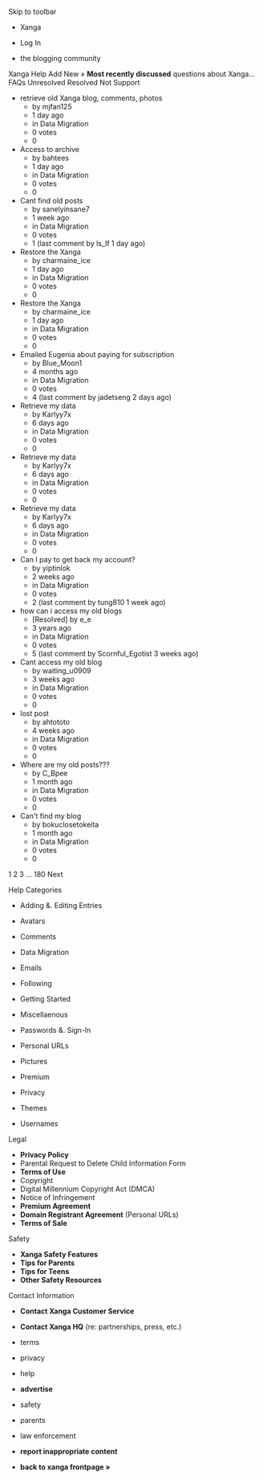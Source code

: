 Skip to toolbar

*   Xanga

*   Log In

*   the blogging community

Xanga Help Add New » **Most recently discussed** questions about Xanga… FAQs Unresolved Resolved Not Support

*   retrieve old Xanga blog, comments, photos
    *   by mjfan125
    *   1 day ago
    *   in Data Migration
    *   0 votes
    *   0
*   Access to archive
    *   by bahtees
    *   1 day ago
    *   in Data Migration
    *   0 votes
    *   0
*   Cant find old posts
    *   by sanelyinsane7
    *   1 week ago
    *   in Data Migration
    *   0 votes
    *   1 (last comment by ls\_lf 1 day ago)
*   Restore the Xanga
    *   by charmaine\_ice
    *   1 day ago
    *   in Data Migration
    *   0 votes
    *   0
*   Restore the Xanga
    *   by charmaine\_ice
    *   1 day ago
    *   in Data Migration
    *   0 votes
    *   0
*   Emailed Eugenia about paying for subscription
    *   by Blue\_Moon1
    *   4 months ago
    *   in Data Migration
    *   0 votes
    *   4 (last comment by jadetseng 2 days ago)
*   Retrieve my data
    *   by Karlyy7x
    *   6 days ago
    *   in Data Migration
    *   0 votes
    *   0
*   Retrieve my data
    *   by Karlyy7x
    *   6 days ago
    *   in Data Migration
    *   0 votes
    *   0
*   Retrieve my data
    *   by Karlyy7x
    *   6 days ago
    *   in Data Migration
    *   0 votes
    *   0
*   Can I pay to get back my account?
    *   by yiptinlok
    *   2 weeks ago
    *   in Data Migration
    *   0 votes
    *   2 (last comment by tung810 1 week ago)
*   how can i access my old blogs
    *   \[Resolved\] by e\_e
    *   3 years ago
    *   in Data Migration
    *   0 votes
    *   5 (last comment by Scornful\_Egotist 3 weeks ago)
*   Cant access my old blog
    *   by waiting\_u0909
    *   3 weeks ago
    *   in Data Migration
    *   0 votes
    *   0
*   lost post
    *   by ahtototo
    *   4 weeks ago
    *   in Data Migration
    *   0 votes
    *   0
*   Where are my old posts???
    *   by C\_Bpee
    *   1 month ago
    *   in Data Migration
    *   0 votes
    *   0
*   Can't find my blog
    *   by bokuclosetokeita
    *   1 month ago
    *   in Data Migration
    *   0 votes
    *   0

1 2 3 ... 180 Next

Help Categories

*   Adding &. Editing Entries
*   Avatars
*   Comments
*   Data Migration
*   Emails
*   Following
*   Getting Started
*   Miscellaenous

*   Passwords &. Sign-In
*   Personal URLs
*   Pictures
*   Premium
*   Privacy
*   Themes
*   Usernames

Legal

*   **Privacy Policy**
*   Parental Request to Delete Child Information Form
*   **Terms of Use**
*   Copyright
*   Digital Millennium Copyright Act (DMCA)
*   Notice of Infringement
*   **Premium Agreement**
*   **Domain Registrant Agreement** (Personal URLs)
*   **Terms of Sale**

Safety

*   **Xanga Safety Features**
*   **Tips for Parents**
*   **Tips for Teens**
*   **Other Safety Resources**

Contact Information

*   **Contact Xanga Customer Service**
*   **Contact Xanga HQ** (re: partnerships, press, etc.)

*   terms
*   privacy
*   help
*   **advertise**

*   safety
*   parents
*   law enforcement
*   **report inappropriate content**

*   **back to xanga frontpage »**